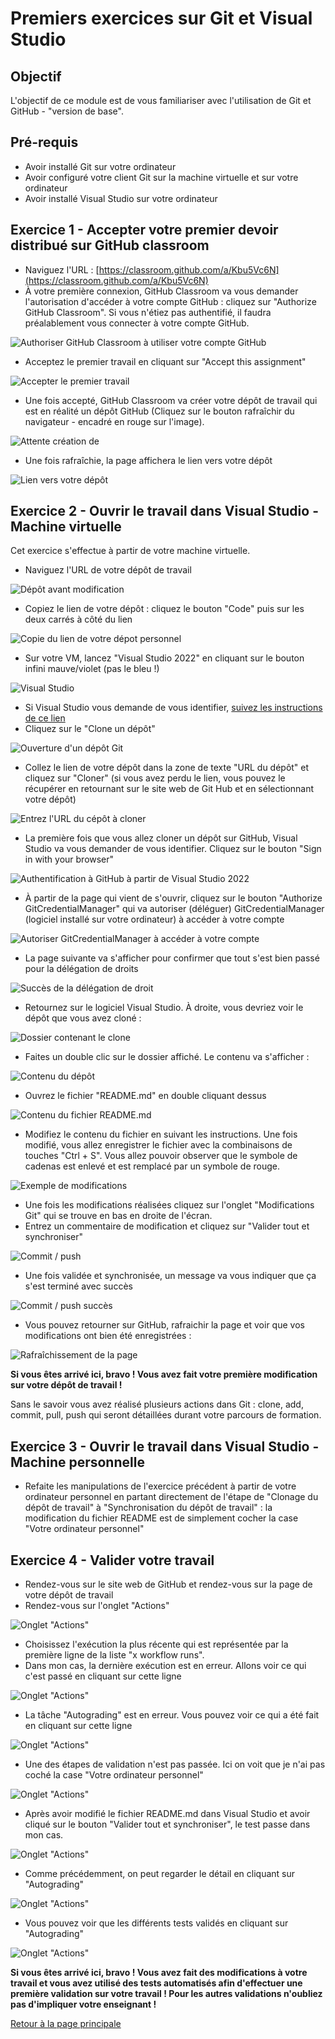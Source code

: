 # Premiers exercices sur Git et Visual Studio

## Objectif

L'objectif de ce module est de vous familiariser avec l'utilisation de Git et GitHub - "version de base".

## Pré-requis

- Avoir installé Git sur votre ordinateur
- Avoir configuré votre client Git sur la machine virtuelle et sur votre ordinateur
- Avoir installé Visual Studio sur votre ordinateur

## Exercice 1 - Accepter votre premier devoir distribué sur GitHub classroom

- Naviguez l'URL : [https://classroom.github.com/a/Kbu5Vc6N](https://classroom.github.com/a/Kbu5Vc6N)
- À votre première connexion, GitHub Classroom va vous demander l'autorisation d'accéder à votre compte GitHub : cliquez sur "Authorize GitHub Classroom". Si vous n'étiez pas authentifié, il faudra préalablement vous connecter à votre compte GitHub.

![Authoriser GitHub Classroom à utiliser votre compte GitHub](img/autoriser_auth_github_githubclassroom.png)

- Acceptez le premier travail en cliquant sur "Accept this assignment"

![Accepter le premier travail](img/accepter_premier_travail.png)

- Une fois accepté, GitHub Classroom va créer votre dépôt de travail qui est en réalité un dépôt GitHub (Cliquez sur le bouton rafraîchir du navigateur - encadré en rouge sur l'image).

![Attente création de ](img/attente_creation_depot.png)

- Une fois rafraîchie, la page affichera le lien vers votre dépôt

![Lien vers votre dépôt](img/attente_depot_cree.png)

## Exercice 2 - Ouvrir le travail dans Visual Studio - Machine virtuelle

Cet exercice s'effectue à partir de votre machine virtuelle.

- Naviguez l'URL de votre dépôt de travail

![Dépôt avant modification](img/github_depot_etudiant_avant_modification.png)

- Copiez le lien de votre dépôt : cliquez le bouton "Code" puis sur les deux carrés à côté du lien

![Copie du lien de votre dépot personnel](./img/adresse_depot.png)

- Sur votre VM, lancez "Visual Studio 2022" en cliquant sur le bouton infini mauve/violet (pas le bleu !)

![Visual Studio](./img/icon_VS2022.png)

- Si Visual Studio vous demande de vous identifier, [suivez les instructions de ce lien](CONNEXTION_VS.md)
- Cliquez sur le "Clone un dépôt"

![Ouverture d'un dépôt Git](img/vs_clone_depot_01.png)

- Collez le lien de votre dépôt dans la zone de texte "URL du dépôt" et cliquez sur "Cloner" (si vous avez perdu le lien, vous pouvez le récupérer en retournant sur le site web de Git Hub et en sélectionnant votre dépôt)

![Entrez l'URL du cépôt à cloner](img/vs_clone_travail1.png)

- La première fois que vous allez cloner un dépôt sur GitHub, Visual Studio va vous demander de vous identifier. Cliquez sur le bouton "Sign in with your browser"

![Authentification à GitHub à partir de Visual Studio 2022](img/vs_clone_travail1_authentification.png)

- À partir de la page qui vient de s'ouvrir, cliquez sur le bouton "Authorize GitCredentialManager" qui va autoriser (déléguer) GitCredentialManager (logiciel installé sur votre ordinateur) à accéder à votre compte

![Autoriser GitCredentialManager à accéder à votre compte](img/vs_clone_travail1_authentification_autorisation.png)

- La page suivante va s'afficher pour confirmer que tout s'est bien passé pour la délégation de droits

![Succès de la délégation de droit](img/vs_clone_travail1_authentification_autorisation_succes.png)

- Retournez sur le logiciel Visual Studio. À droite, vous devriez voir le dépôt que vous avez cloné :

![Dossier contenant le clone](img/vs_clone_travail1_ouverture_dossier_racine.png)

- Faites un double clic sur le dossier affiché. Le contenu va s'afficher :

![Contenu du dépôt](img/vs_premier_exercice_avant_modifications_explorateur_solution.png)

- Ouvrez le fichier "README.md" en double cliquant dessus

![Contenu du fichier README.md](img/vs_premier_exercice_avant_modifications.png)

- Modifiez le contenu du fichier en suivant les instructions. Une fois modifié, vous allez enregistrer le fichier avec la combinaisons de touches "Ctrl + S". Vous allez pouvoir observer que le symbole de cadenas est enlevé et est remplacé par un symbole de rouge.

![Exemple de modifications](img/vs_premier_exercice_apres_modifications_plus_explorateur_solution.png)

- Une fois les modifications réalisées cliquez sur l'onglet "Modifications Git" qui se trouve en bas en droite de l'écran.
- Entrez un commentaire de modification et cliquez sur "Valider tout et synchroniser"

![Commit / push](img/vs_premier_exercice_commit_pull_push.png)

- Une fois validée et synchronisée, un message va vous indiquer que ça s'est terminé avec succès

![Commit / push succès](img/vs_premier_exercice_commit_pull_push_apres.png)

- Vous pouvez retourner sur GitHub, rafraichir la page et voir que vos modifications ont bien été enregistrées :

![Rafraîchissement de la page](img/github_depot_etudiant_apres_modification.png)

**Si vous êtes arrivé ici, bravo ! Vous avez fait votre première modification sur votre dépôt de travail !**

Sans le savoir vous avez réalisé plusieurs actions dans Git : clone, add, commit, pull, push qui seront détaillées durant votre parcours de formation.

## Exercice 3 - Ouvrir le travail dans Visual Studio - Machine personnelle

- Refaite les manipulations de l'exercice précédent à partir de votre ordinateur personnel en partant directement de l'étape de "Clonage du dépôt de travail" à "Synchronisation du dépôt de travail" : la modification du fichier README est de simplement cocher la case "Votre ordinateur personnel"

## Exercice 4 - Valider votre travail

- Rendez-vous sur le site web de GitHub et rendez-vous sur la page de votre dépôt de travail
- Rendez-vous sur l'onglet "Actions"

![Onglet "Actions"](img/github_validation_reussite_01.png)

- Choisissez l'exécution la plus récente qui est représentée par la première ligne de la liste "x workflow runs". 
- Dans mon cas, la dernière exécution est en erreur. Allons voir ce qui c'est passé en cliquant sur cette ligne

![Onglet "Actions"](img/github_validation_reussite_02.png)

- La tâche "Autograding" est en erreur. Vous pouvez voir ce qui a été fait en cliquant sur cette ligne

![Onglet "Actions"](img/github_validation_reussite_03.png)

- Une des étapes de validation n'est pas passée. Ici on voit que je n'ai pas coché la case "Votre ordinateur personnel"

![Onglet "Actions"](img/github_validation_reussite_04.png)

- Après avoir modifié le fichier README.md dans Visual Studio et avoir cliqué sur le bouton "Valider tout et synchroniser", le test passe dans mon cas.

![Onglet "Actions"](img/github_validation_reussite_05.png)

- Comme précédemment, on peut regarder le détail en cliquant sur "Autograding"

![Onglet "Actions"](img/github_validation_reussite_06.png)

- Vous pouvez voir que les différents tests validés en cliquant sur "Autograding"

![Onglet "Actions"](img/github_validation_reussite_07.png)

**Si vous êtes arrivé ici, bravo ! Vous avez fait des modifications à votre travail et vous avez utilisé des tests automatisés afin d'effectuer une première validation sur votre travail ! Pour les autres validations n'oubliez pas d'impliquer votre enseignant !**

[Retour à la page principale](README.md)
